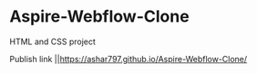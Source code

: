 # Aspire-Webflow-Clone
HTML and CSS project

Publish link ||https://ashar797.github.io/Aspire-Webflow-Clone/



